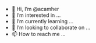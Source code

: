 - 👋 Hi, I’m @acamher
- 👀 I’m interested in ...
- 🌱 I’m currently learning ...
- 💞️ I’m looking to collaborate on ...
- 📫 How to reach me ...

<!---
acamher/acamher is a ✨ special ✨ repository because its `README.md` (this file) appears on your GitHub profile.
You can click the Preview link to take a look at your changes.
--->
